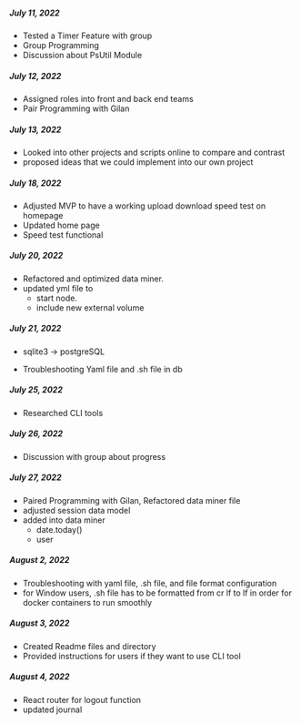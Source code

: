 ##### July 11, 2022

- Tested a Timer Feature with group
- Group Programming
- Discussion about PsUtil Module

##### July 12, 2022

- Assigned roles into front and back end teams
- Pair Programming with Gilan

##### July 13, 2022

- Looked into other projects and scripts online to compare and contrast
- proposed ideas that we could implement into our own project

##### July 18, 2022

- Adjusted MVP to have a working upload download speed test on homepage
- Updated home page
- Speed test functional


##### July 20, 2022

- Refactored and optimized data miner.
- updated yml file to 
    * start node.
    * include new external volume

##### July 21, 2022

- sqlite3 -> postgreSQL

- Troubleshooting Yaml file and .sh file in db

##### July 25, 2022

- Researched CLI tools 


##### July 26, 2022

- Discussion with group about progress


##### July 27, 2022

- Paired Programming with Gilan, Refactored data miner file
- adjusted session data model
- added into data miner
    * date.today() 
    * user 

##### August 2, 2022

- Troubleshooting with yaml file, .sh file, and file format configuration
- for Window users, .sh file has to be formatted from cr lf to lf in order for 
  docker containers to run smoothly


##### August 3, 2022

- Created Readme files and directory
- Provided instructions for users if they want to use CLI tool


##### August 4, 2022 

- React router for logout function
- updated journal

